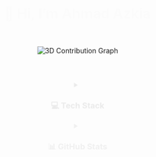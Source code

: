<div align="center">
  
  <h1 style="animation: fadeIn 1s ease-in-out;">👋 Hi, I’m Ahmad Azkia</h1>
  <p style="animation: fadeIn 1.5s ease-in-out;">A passionate developer from Indonesia. Welcome to my GitHub profile!</p>

</div>

<div align="center">
  <img src="profile-3d-contrib/profile-tokyonight.svg" alt="3D Contribution Graph"/>
</div>

<div align="center" style="animation: fadeIn 2s ease-in-out;">
  
  <a href="https://instagram.com/ahmad_azkia">
    <img src="https://img.shields.io/badge/Instagram-%23E4405F.svg?style=for-the-badge&logo=Instagram&logoColor=white" alt="Instagram"/>
  </a>
  <a href="mailto:ahmadazkia5@gmail.com">
    <img src="https://img.shields.io/badge/Email-D14836?style=for-the-badge&logo=gmail&logoColor=white" alt="Email"/>
  </a>
  
</div>

<br/>

<details align="center" style="animation: slideIn 1s ease-out;">
  <summary><h3>💻 Tech Stack</h3></summary>
  <p align="center">
    <img src="https://img.shields.io/badge/javascript-%23323330.svg?style=for-the-badge&logo=javascript&logoColor=%23F7DF1E" alt="JavaScript"/>
    <img src="https://img.shields.io/badge/typescript-%23007ACC.svg?style=for-the-badge&logo=typescript&logoColor=white" alt="TypeScript"/>
    <img src="https://img.shields.io/badge/php-%23777BB4.svg?style=for-the-badge&logo=php&logoColor=white" alt="PHP"/>
    <img src="https://img.shields.io/badge/kotlin-%237F52FF.svg?style=for-the-badge&logo=kotlin&logoColor=white" alt="Kotlin"/>
    <img src="https://img.shields.io/badge/Next-black?style=for-the-badge&logo=next.js&logoColor=white" alt="Next JS"/>
    <img src="https://img.shields.io/badge/node.js-6DA55F?style=for-the-badge&logo=node.js&logoColor=white" alt="NodeJS"/>
    <img src="https://img.shields.io/badge/laravel-%23FF2D20.svg?style=for-the-badge&logo=laravel&logoColor=white" alt="Laravel"/>
    <img src="https://img.shields.io/badge/Canva-%2300C4CC.svg?style=for-the-badge&logo=Canva&logoColor=white" alt="Canva"/>
  </p>
</details>

<details align="center" style="animation: slideIn 1.5s ease-out;">
  <summary><h3>📊 GitHub Stats</h3></summary>
  <p align="center">
    <img src="https://github-readme-stats.vercel.app/api?username=AhmadAzkia&theme=tokyonight&hide_border=false&include_all_commits=false&count_private=false" alt="AhmadAzkia's GitHub Stats"/>
    <br/>
    <img src="https://nirzak-streak-stats.vercel.app/?user=AhmadAzkia&theme=tokyonight&hide_border=false" alt="AhmadAzkia's Streak Stats"/>
    <img src="https://github-readme-stats.vercel.app/api/top-langs/?username=AhmadAzkia&theme=tokyonight&hide_border=false&include_all_commits=false&count_private=false&layout=compact" alt="AhmadAzkia's Top Languages"/>
  </p>
</details>

<br/>

<div align="center" style="animation: fadeIn 2.5s ease-in-out;">

  [![](https://visitcount.itsvg.in/api?id=AhmadAzkia&icon=0&color=0)](https://visitcount.itsvg.in)

</div>

<style>
  @keyframes fadeIn {
    from { opacity: 0; }
    to { opacity: 1; }
  }

  @keyframes slideIn {
    from { transform: translateY(20px); opacity: 0; }
    to { transform: translateY(0); opacity: 1; }
  }
</style>
